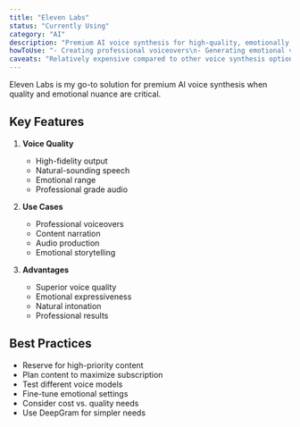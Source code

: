 ```yaml
---
title: "Eleven Labs"
status: "Currently Using"
category: "AI"
description: "Premium AI voice synthesis for high-quality, emotionally nuanced voiceovers"
howToUse: "- Creating professional voiceovers\n- Generating emotional voice content\n- High-fidelity audio synthesis"
caveats: "Relatively expensive compared to other voice synthesis options"
---
```


Eleven Labs is my go-to solution for premium AI voice synthesis when quality and emotional nuance are critical.

## Key Features

1. **Voice Quality**
   - High-fidelity output
   - Natural-sounding speech
   - Emotional range
   - Professional grade audio

2. **Use Cases**
   - Professional voiceovers
   - Content narration
   - Audio production
   - Emotional storytelling

3. **Advantages**
   - Superior voice quality
   - Emotional expressiveness
   - Natural intonation
   - Professional results

## Best Practices

- Reserve for high-priority content
- Plan content to maximize subscription
- Test different voice models
- Fine-tune emotional settings
- Consider cost vs. quality needs
- Use DeepGram for simpler needs 